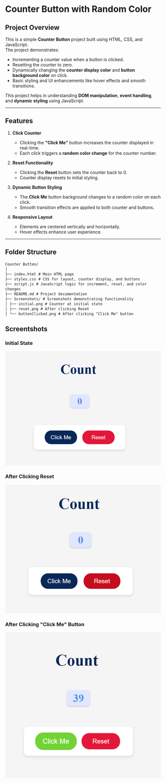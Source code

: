 # Counter Button with Random Color

## Project Overview

This is a simple **Counter Button** project built using HTML, CSS, and JavaScript.  
The project demonstrates:

- Incrementing a counter value when a button is clicked.
- Resetting the counter to zero.
- Dynamically changing the **counter display color** and **button background color** on click.
- Basic styling and UI enhancements like hover effects and smooth transitions.

This project helps in understanding **DOM manipulation**, **event handling**, and **dynamic styling** using JavaScript.

---

## Features

1. **Click Counter**

   - Clicking the **"Click Me"** button increases the counter displayed in real-time.
   - Each click triggers a **random color change** for the counter number.

2. **Reset Functionality**

   - Clicking the **Reset** button sets the counter back to 0.
   - Counter display resets to initial styling.

3. **Dynamic Button Styling**

   - The **Click Me** button background changes to a random color on each click.
   - Smooth transition effects are applied to both counter and buttons.

4. **Responsive Layout**
   - Elements are centered vertically and horizontally.
   - Hover effects enhance user experience.

---

## Folder Structure

```
Counter Button/
│
├── index.html # Main HTML page
├── styles.css # CSS for layout, counter display, and buttons
├── script.js # JavaScript logic for increment, reset, and color changes
├── README.md # Project documentation
├── Screenshots/ # Screenshots demonstrating functionality
│ ├── initial.png # Counter at initial state
│ ├── reset.png # After clicking Reset
│ └── buttonClicked.png # After clicking "Click Me" button

```

## Screentshots

### Initial State

![Initial Counter](Screenshots/initial.png)

### After Clicking Reset

![Reset Counter](Screenshots/reset.png)

### After Clicking "Click Me" Button

![Button Clicked](Screenshots/buttonClicked.png)
